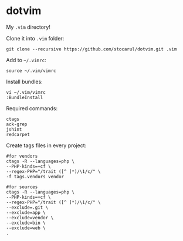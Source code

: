 dotvim
======

My `.vim` directory!

Clone it into `.vim` folder:
```vim
git clone --recursive https://github.com/stocarul/dotvim.git .vim
```

Add to `~/.vimrc`:
```vim
source ~/.vim/vimrc
```

Install bundles:
```vim
vi ~/.vim/vimrc
:BundleInstall
```

Required commands:
```shel
ctags
ack-grep
jshint
redcarpet
```

Create tags files in every project:
```shel
#for vendors
ctags -R --languages=php \
--PHP-kinds=+cf \
--regex-PHP="/trait ([^ ]*)/\1/c/" \
-f tags.vendors vendor

#for sources
ctags -R --languages=php \
--PHP-kinds=+cf \
--regex-PHP="/trait ([^ ]*)/\1/c/" \
--exclude=.git \
--exclude=app \
--exclude=vendor \
--exclude=bin \
--exclude=web \
.
```
